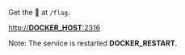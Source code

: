 Get the 🚩 at `/flag`.

[http://__DOCKER_HOST__:2316](http://__DOCKER_HOST__:2316)

Note: The service is restarted __DOCKER_RESTART__.